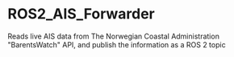 # ROS2_AIS_Forwarder
Reads live AIS data from The Norwegian Coastal Administration "BarentsWatch" API, and publish the information as a ROS 2 topic
